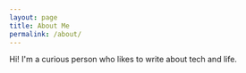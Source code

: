 ```yaml
---
layout: page
title: About Me
permalink: /about/
---
```


Hi! I'm a curious person who likes to write about tech and life.
